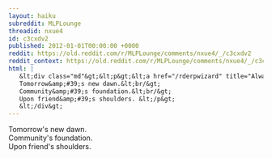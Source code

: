 ```yaml
---
layout: haiku
subreddit: MLPLounge
threadid: nxue4
id: c3cxdv2
published: 2012-01-01T00:00:00 +0000
reddit: https://old.reddit.com/r/MLPLounge/comments/nxue4/_/c3cxdv2
reddit_context: https://old.reddit.com/r/MLPLounge/comments/nxue4/_/c3cxdv2?context=3
html: |
   &lt;div class="md"&gt;&lt;p&gt;&lt;a href="/rderpwizard" title="Always Relevant / Time Dripping Into The Pool / Paper Bag Princess"&gt;&lt;/a&gt;
   Tomorrow&amp;#39;s new dawn.&lt;br/&gt;
   Community&amp;#39;s foundation.&lt;br/&gt;
   Upon friend&amp;#39;s shoulders. &lt;/p&gt;
   &lt;/div&gt;
---
```


[](/rderpwizard "Always Relevant / Time Dripping Into The Pool / Paper Bag Princess")
Tomorrow's new dawn.  
Community's foundation.  
Upon friend's shoulders. 
